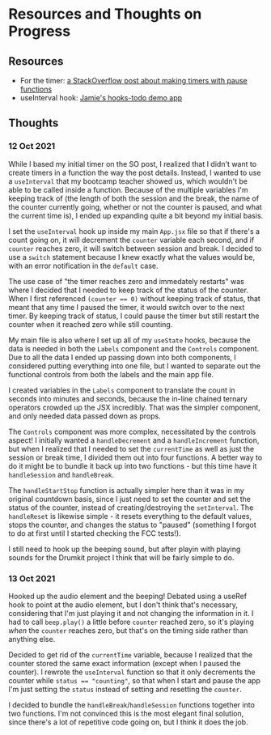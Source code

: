 # Resources and Thoughts on Progress

## Resources
 - For the timer: [a StackOverflow post about making timers with pause functions](https://stackoverflow.com/questions/45522240/js-countdown-timer-pause-function)
 - useInterval hook: [Jamie's hooks-todo demo app](https://github.com/JamieVaughn/hooks-todo/tree/main/src/hooks)

## Thoughts

### 12 Oct 2021
While I based my initial timer on the SO post, I realized that I didn't want to create timers in a function the way the post details. Instead, I wanted to use a `useInterval` that my bootcamp teacher showed us, which wouldn't be able to be called inside a function. Because of the multiple variables I'm keeping track of (the length of both the session and the break, the name of the counter currently going, whether or not the counter is paused, and what the current time is), I ended up expanding quite a bit beyond my initial basis.

I set the `useInterval` hook up inside my main `App.jsx` file so that if there's a count going on, it will decrement the `counter` variable each second, and if `counter` reaches zero, it will switch between session and break. I decided to use a `switch` statement because I knew exactly what the values would be, with an error notification in the `default` case.

The use case of "the timer reaches zero and immedately restarts" was where I decided that I needed to keep track of the status of the counter. When I first referenced `(counter == 0)` without keeping track of status, that meant that any time I paused the timer, it would switch over to the next timer. By keeping track of status, I could pause the timer but still restart the counter when it reached zero while still counting.

My main file is also where I set up all of my `useState` hooks, because the data is needed in both the `Labels` component and the `Controls` component. Due to all the data I ended up passing down into both components, I considered putting everything into one file, but I wanted to separate out the functional controls from both the labels and the main app file.

I created variables in the `Labels` component to translate the count in seconds into minutes and seconds, because the in-line chained ternary operators crowded up the JSX incredibly. That was the simpler component, and only needed data passed down as props.

The `Controls` component was more complex, necessitated by the controls aspect! I initially wanted a `handleDecrement` and a `handleIncrement` function, but when I realized that I needed to set the `currentTime` as well as just the session or break time, I divided them out into four functions. A better way to do it might be to bundle it back up into two functions - but this time have it `handleSession` and `handleBreak`.

The `handleStartStop` function is actually simpler here than it was in my original countdown basis, since I just need to set the counter and set the status of the counter, instead of creating/destroying the `setInterval`. The `handleReset` is likewise simple - it resets everything to the default values, stops the counter, and changes the status to "paused" (something I forgot to do at first until I started checking the FCC tests!).

I still need to hook up the beeping sound, but after playin with playing sounds for the Drumkit project I think that will be fairly simple to do.

### 13 Oct 2021

Hooked up the audio element and the beeping! Debated using a useRef hook to point at the audio element, but I don't think that's necessary, considering that I'm just playing it and not changing the information in it. I had to call `beep.play()` a little before `counter` reached zero, so it's playing *when* the `counter` reaches zero, but that's on the timing side rather than anything else.

Decided to get rid of the `currentTime` variable, because I realized that the counter stored the same exact information (except when I paused the counter). I rewrote the `useInterval` function so that it only decrements the counter while `status == "counting"`, so that when I start and pause the app I'm just setting the `status` instead of setting and resetting the `counter`.

I decided to bundle the `handleBreak`/`handleSession` functions together into two functions. I'm not convinced this is the most elegant final solution, since there's a lot of repetitive code going on, but I think it does the job.